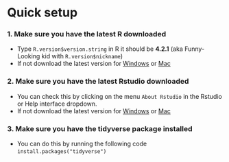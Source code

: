 # Quick setup

### 1. Make sure you have the latest R downloaded
- Type `R.version$version.string` in R it should be **4.2.1** (aka Funny-Looking kid with `R.version$nickname`)
- If not download the latest version for [Windows](https://cran.r-project.org/bin/windows/base/R-4.2.1-win.exe) or [Mac](https://cran.r-project.org/bin/macosx/)

### 2. Make sure you have the latest Rstudio downloaded
- You can check this by clicking on the menu `About Rstudio` in the Rstudio or Help interface dropdown.
- If not download the latest version for [Windows](https://download1.rstudio.org/desktop/windows/RStudio-2022.07.2-576.exe) or [Mac](https://download1.rstudio.org/desktop/macos/RStudio-2022.07.2-576.dmg)

### 3. Make sure you have the tidyverse package installed

- You can do this by running the following code `install.packages("tidyverse")`






